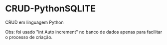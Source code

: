 # CRUD-PythonSQLITE
CRUD em linguagem Python

Obs: foi usado "int Auto increment" no banco de dados apenas para facilitar o processo de criação.
